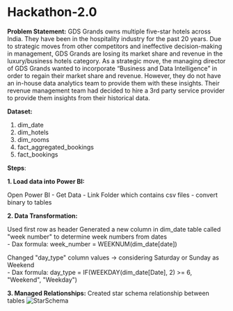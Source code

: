 # Hackathon-2.0

**Problem Statement:**
GDS Grands owns multiple five-star hotels across India. They have been in the 
hospitality industry for the past 20 years. Due to strategic moves from other 
competitors and ineffective decision-making in management, GDS Grands are 
losing its market share and revenue in the luxury/business hotels category. 
As a strategic move, the managing director of GDS Grands wanted to 
incorporate “Business and Data Intelligence” in order to regain their market share 
and revenue. However, they do not have an in-house data analytics team to 
provide them with these insights.
Their revenue management team had decided to hire a 3rd party service provider 
to provide them insights from their historical data.

**Dataset:**

1. dim_date
2. dim_hotels
3. dim_rooms
4. fact_aggregated_bookings
5. fact_bookings

**Steps**:

**1. Load data into Power BI:**

   Open Power BI - Get Data - Link Folder which contains csv files - convert binary to tables

**2. Data Transformation:**

   Used first row as header
   Generated a new column in dim_date table called "week number" to determine week numbers from dates<br>
         - Dax formula: week_number = WEEKNUM(dim_date[date])

  Changed "day_type" column values -> considering Saturday or Sunday as Weekend<br>
         - Dax formula: day_type = IF(WEEKDAY(dim_date[Date], 2) >= 6, "Weekend", "Weekday")

**3. Managed Relationships:**
  Created star schema relationship between tables
![StarSchema](https://github.com/VarunWayakole/Hackathon-2.0/assets/91410941/f31e1950-b33d-4c4a-b68a-7810ffdd9f9b)
